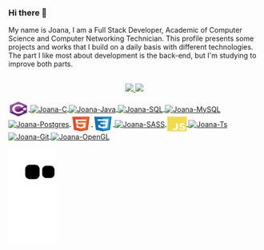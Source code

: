 ### Hi there 👋

My name is Joana, I am a Full Stack Developer, Academic of Computer Science and Computer Networking Technician.  This profile presents some projects and works that I build on a daily basis with different technologies. The part I like most about development is the back-end, but I'm studying to improve both parts.

<!--![Anurag's GitHub stats](https://github-readme-stats.vercel.app/api?username=joanamelo13&theme=synthwave&show_icons=true)
![Anurag's GitHub stats](https://github-readme-stats.vercel.app/api/top-langs/?username=joanamelo13&layout=compact&langs_count=7&theme=synthwave)-->
<br>
<div align="center">
  <a href="https://github.com/joanamelo13">
  <img height="180em" src="https://github-readme-stats.vercel.app/api?username=joanamelo13&show_icons=true&theme=synthwave&include_all_commits=true&count_private=true"/>
  <img height="180em" src="https://github-readme-stats.vercel.app/api/top-langs/?username=joanamelo13&layout=compact&langs_count=7&theme=synthwave"/>
</div>
  
<div style="display: inline_block"><br>
  <img align="center" alt="Joana-Csharp" height="30" width="40" src="https://raw.githubusercontent.com/devicons/devicon/master/icons/csharp/csharp-original.svg">
  <img align="center" alt="Joana-C" height="30" width="40" src="https://cdn.jsdelivr.net/gh/devicons/devicon/icons/c/c-original.svg">
  <img align="center" alt="Joana-Java" height="30" width="40" src="https://cdn.jsdelivr.net/gh/devicons/devicon/icons/java/java-original.svg">
  <img align="center" alt="Joana-SQL" height="30" width="40" src="https://cdn.jsdelivr.net/gh/devicons/devicon/icons/microsoftsqlserver/microsoftsqlserver-plain-wordmark.svg">
  <img align="center" alt="Joana-MySQL" height="30" width="40" src="https://cdn.jsdelivr.net/gh/devicons/devicon/icons/mysql/mysql-original-wordmark.svg">
  <img align="center" alt="Joana-Postgres" height="30" width="40" src="https://cdn.jsdelivr.net/gh/devicons/devicon/icons/postgresql/postgresql-original.svg" />
  <img align="center" alt="Joana-HTML" height="30" width="40" src="https://raw.githubusercontent.com/devicons/devicon/master/icons/html5/html5-original.svg">
  <img align="center" alt="Joana-CSS" height="30" width="40" src="https://raw.githubusercontent.com/devicons/devicon/master/icons/css3/css3-original.svg">
  <img align="center" alt="Joana-SASS" height="30" width="40" src="https://cdn.jsdelivr.net/gh/devicons/devicon/icons/sass/sass-original.svg">
  <img align="center" alt="Joana-Js" height="30" width="40" src="https://raw.githubusercontent.com/devicons/devicon/master/icons/javascript/javascript-plain.svg">
  <img align="center" alt="Joana-Ts" height="30" width="40" src="https://cdn.jsdelivr.net/gh/devicons/devicon/icons/typescript/typescript-original.svg">
  <img align="center" alt="Joana-Git" height="30" width="40" src="https://cdn.jsdelivr.net/gh/devicons/devicon/icons/git/git-original.svg">
  <img align="center" alt="Joana-OpenGL" height="30" width="40" src="https://cdn.jsdelivr.net/gh/devicons/devicon/icons/opengl/opengl-original.svg">
</div>
  
 ![Snake animation](https://github.com/joanamelo13/joanamelo13/blob/output/github-contribution-grid-snake.svg)
